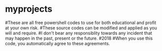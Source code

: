 # myprojects
#These are all free powershell codes to use for both educational and profit at your own risk.
#These source codes can be modified and applied as you will and require.
#I don't bear any responsiblity towards any incident that may happen in the past, present or the future.
#2018
#When you use this code, you automatically agree to these agreements.
